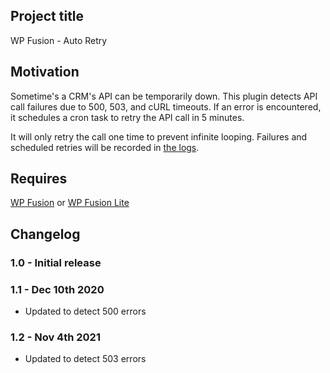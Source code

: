 ## Project title
WP Fusion - Auto Retry

## Motivation
Sometime's a CRM's API can be temporarily down. This plugin detects API call failures due to 500, 503, and cURL timeouts. If an error is encountered, it schedules a cron task to retry the API call in 5 minutes.

It will only retry the call one time to prevent infinite looping. Failures and scheduled retries will be recorded in [the logs](https://wpfusion.com/documentation/getting-started/activity-logs/).

## Requires
[WP Fusion](http://wpfusion.com/) or [WP Fusion Lite](https://wordpress.org/plugins/wp-fusion-lite/)

## Changelog

### 1.0 - Initial release

### 1.1 - Dec 10th 2020
* Updated to detect 500 errors

### 1.2 - Nov 4th 2021
* Updated to detect 503 errors